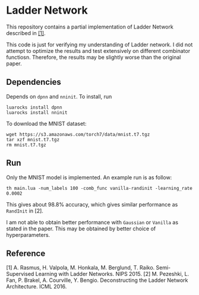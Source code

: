 # Ladder Network
This repository contains a partial implementation of Ladder Network described in [[1]](http://arxiv.org/abs/1507.02672). 

This code is just for verifying my understanding of Ladder network.
I did not attempt to optimize the results and test extensively on different combinator functiosn.
Therefore, the results may be slightly worse than the original paper.


## Dependencies
Depends on ```dpnn``` and ```nninit```. To install, run
```
luarocks install dpnn
luarocks install nninit
```

To download the MNIST dataset:
```
wget https://s3.amazonaws.com/torch7/data/mnist.t7.tgz
tar xzf mnist.t7.tgz
rm mnist.t7.tgz
```

## Run
Only the MNIST model is implemented. An example run is as follow:
```
th main.lua -num_labels 100 -comb_func vanilla-randinit -learning_rate 0.0002
```
This gives about 98.8% accuracy, which gives similar performance as ```RandInit``` in [2].

I am not able to obtain better performance with ```Gaussian``` or ```Vanilla``` as stated in the paper.
This may be obtained by better choice of hyperparameters.


## Reference
[1] A. Rasmus, H. Valpola, M. Honkala, M. Berglund, T. Raiko. Semi-Supervised Learning with Ladder Networks. NIPS 2015.
[2] M. Pezeshki, L. Fan, P. Brakel, A. Courville, Y. Bengio. Deconstructing the Ladder Network Architecture. ICML 2016.
